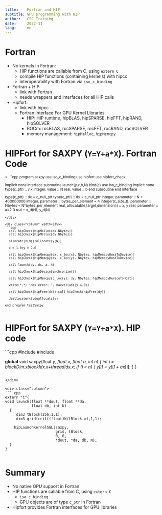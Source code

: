 ```yaml
---
title:    Fortran and HIP
subtitle: GPU programming with HIP
author:   CSC Training
date:     2022-11
lang:     en
---
```


# Fortran

* No kernels in Fortran:
    - HIP functions are callable from C, using `extern C`
    - compile HIP functions (containing kernels) with hipcc
    - interoperability with Fortran via `iso_c_binding` 
* Fortran + HIP:
    - link with Fortran
    - needs wrappers and interfaces for all HIP calls
* Hipfort:
    - link with hipcc
    - Fortran Interface For GPU Kernel Libraries
      - HIP: HIP runtime, hipBLAS, hipSPARSE, hipFFT, hipRAND, hipSOLVER
      - ROCm: rocBLAS, rocSPARSE, rocFFT, rocRAND, rocSOLVER
      - memory management: `hipMalloc`, `hipMemcpy`

# HIPFort for SAXPY (`Y=Y+a*X`). Fortran Code
<small>
<div class="column" width=45%>>
```cpp
program saxpy
  use iso_c_binding
  use hipfort
  use hipfort_check

  implicit none
  interface
     subroutine launch(y,x,b,N) bind(c)
       use iso_c_binding
       implicit none
       type(c_ptr) :: y,x
       integer, value :: N
       real, value :: b
     end subroutine
  end interface

  type(c_ptr) :: dx = c_null_ptr
  type(c_ptr) :: dy = c_null_ptr
  integer, parameter :: N = 400000000
  integer, parameter :: bytes_per_element = 4
  integer(c_size_t), parameter :: Nbytes = N*bytes_per_element
  real, allocatable,target,dimension(:) :: x, y
  real, parameter ::  a=2.0
  real :: x_d(N), y_d(N)

```
</div>

<div class="column" width=53%>>
```cpp
  call hipCheck(hipMalloc(dx,Nbytes))
  call hipCheck(hipMalloc(dy,Nbytes))

  allocate(x(N));allocate(y(N))

  x = 1.0;y = 2.0

  call hipCheck(hipMemcpy(dx, c_loc(x), Nbytes, hipMemcpyHostToDevice))
  call hipCheck(hipMemcpy(dy, c_loc(y), Nbytes, hipMemcpyHostToDevice))

  call launch(dy, dx, a, N)

  call hipCheck(hipDeviceSynchronize())

  call hipCheck(hipMemcpy(c_loc(y), dy, Nbytes, hipMemcpyDeviceToHost))

  write(*,*) 'Max error: ', maxval(abs(y-4.0))

  call hipCheck(hipFree(dx));call hipCheck(hipFree(dy))

  deallocate(x);deallocate(y)

end program testSaxpy
```
</div>
</small>

# HIPFort for SAXPY (`Y=Y+a*X`). HIP code
<div class="column">
```cpp
#include <hip/hip_runtime.h>
#include <cstdio>

__global__ void saxpy(float *y, float *x, 
                      float a, int n)
{
    int i = blockDim.x*blockIdx.x+threadIdx.x;
    if (i < n) {
      y[i] = y[i] + a*x[i];
    }
}
``` 

</div>

<div class="column">
``` cpp
extern "C"{
void launch(float **dout, float **da, 
            float db, int N)
  {
     dim3 tBlock(256,1,1);
     dim3 grid(ceil((float)N/tBlock.x),1,1);
    
    hipLaunchKernelGGL(saxpy, 
                       grid, tBlock, 
                       0, 0, 
                       *dout, *da, db, N);
  }
}
```
</div>

# Summary

* No native GPU support in Fortran
* HIP functions are callable from C, using `extern C`
  - `iso_c_binding` 
  - GPU objects are of type `c_ptr` in Fortran
* Hipfort provides Fortran interfaces for GPU libraries